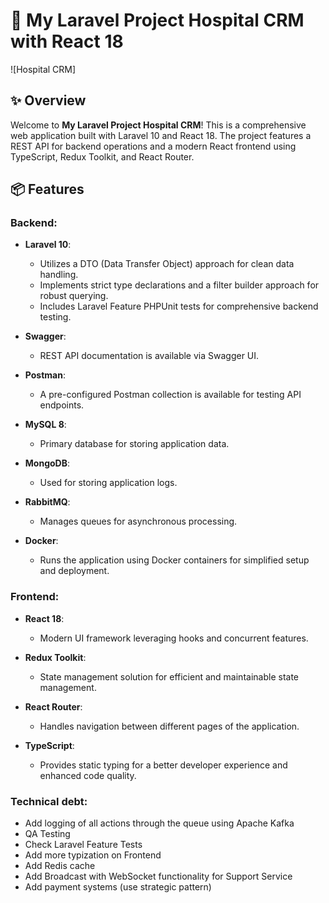 # 🚀 My Laravel Project Hospital CRM with React 18

![Hospital CRM]

## ✨ Overview

Welcome to **My Laravel Project Hospital CRM**! This is a comprehensive web application built with Laravel 10 and React 18. The project features a REST API for backend operations and a modern React frontend using TypeScript, Redux Toolkit, and React Router.

## 📦 Features

### Backend:

- **Laravel 10**:
  - Utilizes a DTO (Data Transfer Object) approach for clean data handling.
  - Implements strict type declarations and a filter builder approach for robust querying.
  - Includes Laravel Feature PHPUnit tests for comprehensive backend testing.

- **Swagger**:
  - REST API documentation is available via Swagger UI.

- **Postman**:
  - A pre-configured Postman collection is available for testing API endpoints. 

- **MySQL 8**:
  - Primary database for storing application data.

- **MongoDB**:
  - Used for storing application logs.

- **RabbitMQ**:
  - Manages queues for asynchronous processing.

- **Docker**:
  - Runs the application using Docker containers for simplified setup and deployment.

### Frontend:

- **React 18**:
  - Modern UI framework leveraging hooks and concurrent features.

- **Redux Toolkit**:
  - State management solution for efficient and maintainable state management.

- **React Router**:
  - Handles navigation between different pages of the application.

- **TypeScript**:
  - Provides static typing for a better developer experience and enhanced code quality.

### Technical debt:

- Add logging of all actions through the queue using Apache Kafka
- QA Testing 
- Check Laravel Feature Tests
- Add more typization on Frontend
- Add Redis cache
- Add Broadcast with WebSocket functionality for Support Service
- Add payment systems (use strategic pattern)
